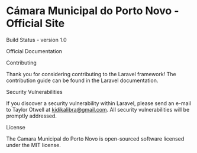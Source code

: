 # Cámara Municipal do Porto Novo - Official Site

Build Status - version 1.0

Official Documentation


Contributing

Thank you for considering contributing to the Laravel framework! The contribution guide can be found in the Laravel documentation.

Security Vulnerabilities

If you discover a security vulnerability within Laravel, please send an e-mail to Taylor Otwell at kidikalibra@gmail.com. All security vulnerabilities will be promptly addressed.

License

The Camara Municipal do Porto Novo  is open-sourced software licensed under the MIT license.
